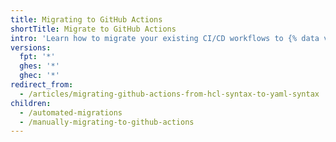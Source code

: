 ```yaml
---
title: Migrating to GitHub Actions
shortTitle: Migrate to GitHub Actions
intro: 'Learn how to migrate your existing CI/CD workflows to {% data variables.product.prodname_actions %}.'
versions:
  fpt: '*'
  ghes: '*'
  ghec: '*'
redirect_from:
  - /articles/migrating-github-actions-from-hcl-syntax-to-yaml-syntax
children:
  - /automated-migrations
  - /manually-migrating-to-github-actions
---
```


